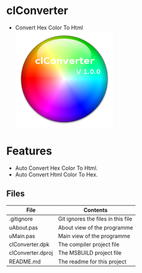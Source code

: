 # clConverter
- Convert Hex Color To Html                    
![](clConverter.png) 



# Features  
- Auto Convert Hex Color To Html. 
- Auto Convert Html Color To Hex. 








## Files

| File | Contents | 
| --- | --- |
| .gitignore | Git ignores the files in this file |
| uAbout.pas | About view of the programme |
| uMain.pas | Main view of the programme |
| clConverter.dpk | The compiler project file |
| clConverter.dproj | The MSBUILD project file |
| README.md | The readme for this project |
